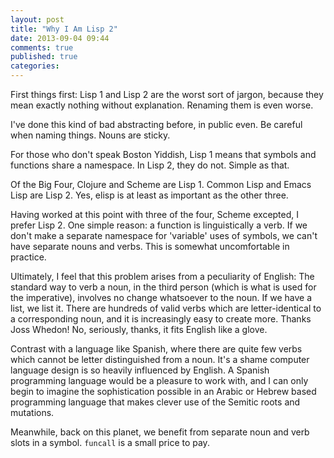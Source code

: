 ```yaml
---
layout: post
title: "Why I Am Lisp 2"
date: 2013-09-04 09:44
comments: true
published: true
categories:
---
```


First things first: Lisp 1 and Lisp 2 are the worst sort of jargon, because they mean exactly nothing without explanation. Renaming them is even worse.

I've done this kind of bad abstracting before, in public even. Be careful when naming things. Nouns are sticky.

For those who don't speak Boston Yiddish, Lisp 1 means that symbols and functions share a namespace. In Lisp 2, they do not. Simple as that.

Of the Big Four, Clojure and Scheme are Lisp 1. Common Lisp and Emacs Lisp are Lisp 2. Yes, elisp is at least as important as the other three.

Having worked at this point with three of the four, Scheme excepted, I prefer Lisp 2. One simple reason: a function is linguistically a verb. If we don't make a separate namespace for 'variable' uses of symbols, we can't have separate nouns and verbs. This is somewhat uncomfortable in practice.

Ultimately, I feel that this problem arises from a peculiarity of English: The standard way to verb a noun, in the third person (which is what is used for the imperative), involves no change whatsoever to the noun. If we have a list, we list it. There are hundreds of valid verbs which are letter-identical to a corresponding noun, and it is increasingly easy to create more. Thanks Joss Whedon! No, seriously, thanks, it fits English like a glove.

Contrast with a language like Spanish, where there are quite few verbs which cannot be letter distinguished from a noun. It's a shame computer language design is so heavily influenced by English. A Spanish programming language would be a pleasure to work with, and I can only begin to imagine the sophistication possible in an Arabic or Hebrew based programming language that makes clever use of the Semitic roots and mutations.

Meanwhile, back on this planet, we benefit from separate noun and verb slots in a symbol. `funcall` is a small price to pay.
